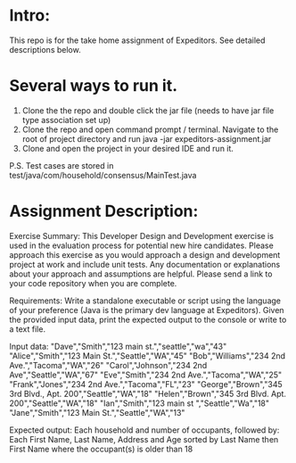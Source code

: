 # Intro:
This repo is for the take home assignment of Expeditors. See detailed descriptions below.

# Several ways to run it.
1. Clone the the repo and double click the jar file (needs to have jar file type association set up)
2. Clone the repo and open command prompt / terminal. Navigate to the root of project directory and run java -jar expeditors-assignment.jar
3. Clone and open the project in your desired IDE and run it.

P.S. Test cases are stored in test/java/com/household/consensus/MainTest.java

# Assignment Description:
Exercise Summary:
This Developer Design and Development exercise is used in the evaluation process for potential new hire candidates.  Please approach this exercise as you would approach a design and development project at work and include unit tests.  Any documentation or explanations about your approach and assumptions are helpful.  Please send a link to your code repository when you are complete. 

Requirements:
Write a standalone executable or script using the language of your preference (Java is the primary dev language at Expeditors).  Given the provided input data, print the expected output to the console or write to a text file.

Input data:
"Dave","Smith","123 main st.","seattle","wa","43"
"Alice","Smith","123 Main St.","Seattle","WA","45"
"Bob","Williams","234 2nd Ave.","Tacoma","WA","26"
"Carol","Johnson","234 2nd Ave","Seattle","WA","67"
"Eve","Smith","234 2nd Ave.","Tacoma","WA","25"
"Frank","Jones","234 2nd Ave.","Tacoma","FL","23"
"George","Brown","345 3rd Blvd., Apt. 200","Seattle","WA","18"
"Helen","Brown","345 3rd Blvd. Apt. 200","Seattle","WA","18"
"Ian","Smith","123 main st ","Seattle","Wa","18"
"Jane","Smith","123 Main St.","Seattle","WA","13"

Expected output: 
Each household and number of occupants, followed by:
Each First Name, Last Name, Address and Age sorted by Last Name then First Name where the occupant(s) is older than 18
